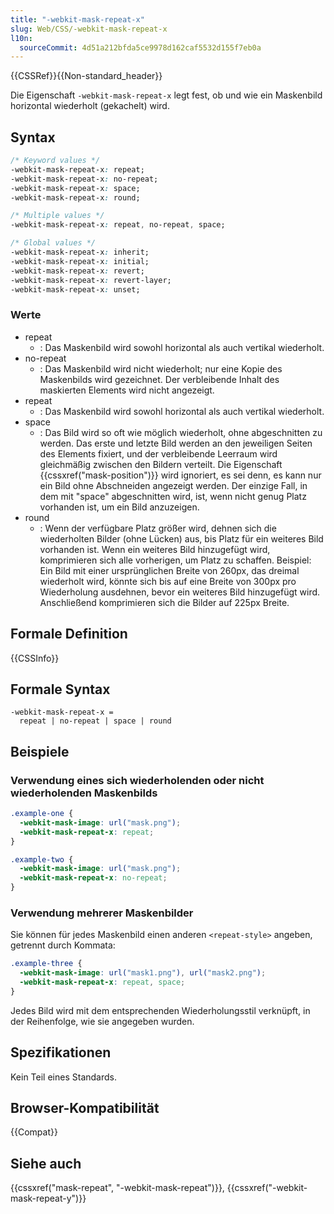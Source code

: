 ```yaml
---
title: "-webkit-mask-repeat-x"
slug: Web/CSS/-webkit-mask-repeat-x
l10n:
  sourceCommit: 4d51a212bfda5ce9978d162caf5532d155f7eb0a
---
```


{{CSSRef}}{{Non-standard_header}}

Die Eigenschaft `-webkit-mask-repeat-x` legt fest, ob und wie ein Maskenbild horizontal wiederholt (gekachelt) wird.

## Syntax

```css
/* Keyword values */
-webkit-mask-repeat-x: repeat;
-webkit-mask-repeat-x: no-repeat;
-webkit-mask-repeat-x: space;
-webkit-mask-repeat-x: round;

/* Multiple values */
-webkit-mask-repeat-x: repeat, no-repeat, space;

/* Global values */
-webkit-mask-repeat-x: inherit;
-webkit-mask-repeat-x: initial;
-webkit-mask-repeat-x: revert;
-webkit-mask-repeat-x: revert-layer;
-webkit-mask-repeat-x: unset;
```

### Werte

- repeat
  - : Das Maskenbild wird sowohl horizontal als auch vertikal wiederholt.
- no-repeat
  - : Das Maskenbild wird nicht wiederholt; nur eine Kopie des Maskenbilds wird gezeichnet. Der verbleibende Inhalt des maskierten Elements wird nicht angezeigt.
- repeat
  - : Das Maskenbild wird sowohl horizontal als auch vertikal wiederholt.
- space
  - : Das Bild wird so oft wie möglich wiederholt, ohne abgeschnitten zu werden. Das erste und letzte Bild werden an den jeweiligen Seiten des Elements fixiert, und der verbleibende Leerraum wird gleichmäßig zwischen den Bildern verteilt. Die Eigenschaft {{cssxref("mask-position")}} wird ignoriert, es sei denn, es kann nur ein Bild ohne Abschneiden angezeigt werden. Der einzige Fall, in dem mit "space" abgeschnitten wird, ist, wenn nicht genug Platz vorhanden ist, um ein Bild anzuzeigen.
- round
  - : Wenn der verfügbare Platz größer wird, dehnen sich die wiederholten Bilder (ohne Lücken) aus, bis Platz für ein weiteres Bild vorhanden ist. Wenn ein weiteres Bild hinzugefügt wird, komprimieren sich alle vorherigen, um Platz zu schaffen. Beispiel: Ein Bild mit einer ursprünglichen Breite von 260px, das dreimal wiederholt wird, könnte sich bis auf eine Breite von 300px pro Wiederholung ausdehnen, bevor ein weiteres Bild hinzugefügt wird. Anschließend komprimieren sich die Bilder auf 225px Breite.

## Formale Definition

{{CSSInfo}}

## Formale Syntax

```plain
-webkit-mask-repeat-x =
  repeat | no-repeat | space | round
```

## Beispiele

### Verwendung eines sich wiederholenden oder nicht wiederholenden Maskenbilds

```css
.example-one {
  -webkit-mask-image: url("mask.png");
  -webkit-mask-repeat-x: repeat;
}

.example-two {
  -webkit-mask-image: url("mask.png");
  -webkit-mask-repeat-x: no-repeat;
}
```

### Verwendung mehrerer Maskenbilder

Sie können für jedes Maskenbild einen anderen `<repeat-style>` angeben, getrennt durch Kommata:

```css
.example-three {
  -webkit-mask-image: url("mask1.png"), url("mask2.png");
  -webkit-mask-repeat-x: repeat, space;
}
```

Jedes Bild wird mit dem entsprechenden Wiederholungsstil verknüpft, in der Reihenfolge, wie sie angegeben wurden.

## Spezifikationen

Kein Teil eines Standards.

## Browser-Kompatibilität

{{Compat}}

## Siehe auch

{{cssxref("mask-repeat", "-webkit-mask-repeat")}}, {{cssxref("-webkit-mask-repeat-y")}}
